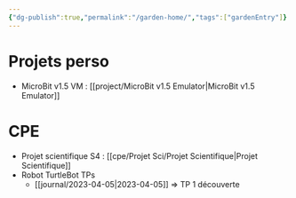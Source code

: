 ```yaml
---
{"dg-publish":true,"permalink":"/garden-home/","tags":["gardenEntry"]}
---
```



# Projets perso
- MicroBit v1.5 VM : [[project/MicroBit v1.5 Emulator\|MicroBit v1.5 Emulator]]

# CPE
- Projet scientifique S4 : [[cpe/Projet Sci/Projet Scientifique\|Projet Scientifique]]
- Robot TurtleBot TPs
	- [[journal/2023-04-05\|2023-04-05]] => TP 1 découverte
